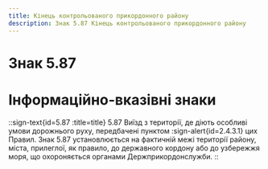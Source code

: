 ```yaml
---
title: Кінець контрольованого прикордонного району
description: Знак 5.87 Кінець контрольованого прикордонного району
---
```

# Знак 5.87
# Інформаційно-вказівні знаки
::sign-text{id=5.87 :title=title}
5.87 Виїзд з території, де діють особливі умови дорожнього руху, передбачені пунктом :sign-alert{id=2.4.3.1} цих Правил.
Знак 5.87 установлюється на фактичній межі території району, міста, прилеглої, як правило, до державного кордону або до узбережжя моря, що охороняється органами Держприкордонслужби.
::